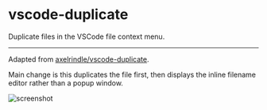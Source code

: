 # vscode-duplicate

Duplicate files in the VSCode file context menu.

----

Adapted from [axelrindle/vscode-duplicate](https://github.com/axelrindle/vscode-duplicate). 

Main change is this duplicates the file first, then displays the inline filename editor rather than
a popup window.

![screenshot](screenshot.png)